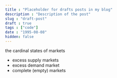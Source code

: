 ```yaml
---
title : "Placeholder for drafts posts in my blog"
description : "Description of the post"
slug : "draft-post"
draft : true
tags : ["code"]
date : "1995-08-08"
hidden: false
---
```


the cardinal states of markets

- excess supply markets
- excess demand market
- complete (empty) markets